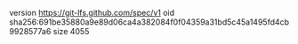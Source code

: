 version https://git-lfs.github.com/spec/v1
oid sha256:691be35880a9e89d06ca4a382084f0f04359a31bd5c45a1495fd4cb9928577a6
size 4055
